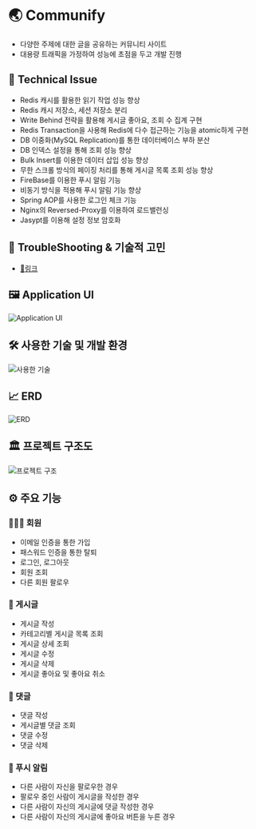 # 🌏 Communify

- 다양한 주제에 대한 글을 공유하는 커뮤니티 사이트
- 대용량 트래픽을 가정하여 성능에 초점을 두고 개발 진행

## 🎯 Technical Issue

- Redis 캐시를 활용한 읽기 작업 성능 향상
- Redis 캐시 저장소, 세션 저장소 분리
- Write Behind 전략을 활용해 게시글 좋아요, 조회 수 집계 구현
- Redis Transaction을 사용해 Redis에 다수 접근하는 기능을 atomic하게 구현
- DB 이중화(MySQL Replication)를 통한 데이터베이스 부하 분산
- DB 인덱스 설정을 통해 조회 성능 향상
- Bulk Insert를 이용한 데이터 삽입 성능 향상
- 무한 스크롤 방식의 페이징 처리를 통해 게시글 목록 조회 성능 향상
- FireBase를 이용한 푸시 알림 기능
- 비동기 방식을 적용해 푸시 알림 기능 향상
- Spring AOP를 사용한 로그인 체크 기능
- Nginx의 Reversed-Proxy를 이용하여 로드밸런싱
- Jasypt를 이용해 설정 정보 암호화

## 🤔 TroubleShooting & 기술적 고민

- [🔗링크](https://github.com/steve7867/Communify/wiki/%F0%9F%A4%94-TroubleShooting-&-%EA%B8%B0%EC%88%A0%EC%A0%81-%EA%B3%A0%EB%AF%BC)

## 🖼️ Application UI

![Application UI](https://github-production-user-asset-6210df.s3.amazonaws.com/115217247/335965817-935a8024-04d5-4c45-8f0d-79c8c6fc038f.png?X-Amz-Algorithm=AWS4-HMAC-SHA256&X-Amz-Credential=AKIAVCODYLSA53PQK4ZA%2F20240603%2Fus-east-1%2Fs3%2Faws4_request&X-Amz-Date=20240603T065219Z&X-Amz-Expires=300&X-Amz-Signature=3a27b21fa2cdf7ac8c1ded8a34f1fcd085d32dbd7ccfc2367b39b3e5ea305927&X-Amz-SignedHeaders=host&actor_id=115217247&key_id=0&repo_id=809634469)

## 🛠️ 사용한 기술 및 개발 환경

![사용한 기술](https://github-production-user-asset-6210df.s3.amazonaws.com/115217247/335965880-b7abcaee-0ac6-44e5-8ebf-836bc08ddc58.png?X-Amz-Algorithm=AWS4-HMAC-SHA256&X-Amz-Credential=AKIAVCODYLSA53PQK4ZA%2F20240603%2Fus-east-1%2Fs3%2Faws4_request&X-Amz-Date=20240603T065244Z&X-Amz-Expires=300&X-Amz-Signature=3e2068cfb46d712f042b275f0b85d039b2d92a81738968ba851395dcb31a2fdd&X-Amz-SignedHeaders=host&actor_id=115217247&key_id=0&repo_id=809634469)

## 📈 ERD

![ERD](https://github-production-user-asset-6210df.s3.amazonaws.com/115217247/336070402-0a22c5b7-e3aa-401b-b7ca-440cb3a469a6.png?X-Amz-Algorithm=AWS4-HMAC-SHA256&X-Amz-Credential=AKIAVCODYLSA53PQK4ZA%2F20240603%2Fus-east-1%2Fs3%2Faws4_request&X-Amz-Date=20240603T130744Z&X-Amz-Expires=300&X-Amz-Signature=75d22d5c4ee2fb04ea76e151a45625ace2a8daebf9794ef75800c70ef9cf4469&X-Amz-SignedHeaders=host&actor_id=115217247&key_id=0&repo_id=809634469)

## 🏛️ 프로젝트 구조도

![프로젝트 구조](https://github-production-user-asset-6210df.s3.amazonaws.com/115217247/335965869-dae47b03-cf5b-4911-9382-3c667b3d96db.png?X-Amz-Algorithm=AWS4-HMAC-SHA256&X-Amz-Credential=AKIAVCODYLSA53PQK4ZA%2F20240603%2Fus-east-1%2Fs3%2Faws4_request&X-Amz-Date=20240603T065227Z&X-Amz-Expires=300&X-Amz-Signature=b19b43f58e08f99f400bb6a8fab34b9d29b6a4c0f04250c91ad302af24c13469&X-Amz-SignedHeaders=host&actor_id=115217247&key_id=0&repo_id=809634469)

## ⚙️ 주요 기능

### 🙋🏻‍♂️ 회원

- 이메일 인증을 통한 가입
- 패스워드 인증을 통한 탈퇴
- 로그인, 로그아웃
- 회원 조회
- 다른 회원 팔로우

### 📝 게시글

- 게시글 작성
- 카테고리별 게시글 목록 조회
- 게시글 상세 조회
- 게시글 수정
- 게시글 삭제
- 게시글 좋아요 및 좋아요 취소

### 💬 댓글

- 댓글 작성
- 게시글별 댓글 조회
- 댓글 수정
- 댓글 삭제

### 🔔 푸시 알림

- 다른 사람이 자신을 팔로우한 경우
- 팔로우 중인 사람이 게시글을 작성한 경우
- 다른 사람이 자신의 게시글에 댓글 작성한 경우
- 다른 사람이 자신의 게시글에 좋아요 버튼을 누른 경우
